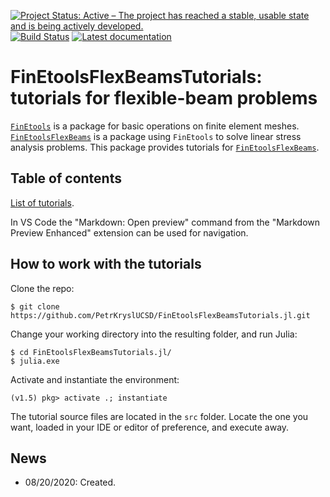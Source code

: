 [![Project Status: Active – The project has reached a stable, usable state and is being actively developed.](http://www.repostatus.org/badges/latest/active.svg)](http://www.repostatus.org/#active)
[![Build Status](https://travis-ci.com/PetrKryslUCSD/FinEtoolsFlexBeamsTutorials.jl.svg?branch=master)](https://travis-ci.com/PetrKryslUCSD/FinEtoolsFlexBeamsTutorials.jl)
[![Latest documentation](https://img.shields.io/badge/docs-latest-blue.svg)](https://petrkryslucsd.github.io/FinEtoolsFlexBeamsTutorials.jl/dev)

# FinEtoolsFlexBeamsTutorials: tutorials for flexible-beam problems


[`FinEtools`](https://github.com/PetrKryslUCSD/FinEtools.jl.git) is a package
for basic operations on finite element meshes. [`FinEtoolsFlexBeams`](https://github.com/PetrKryslUCSD/FinEtoolsFlexBeams.jl.git) is a
package using `FinEtools` to solve linear stress analysis problems. This package provides tutorials for  [`FinEtoolsFlexBeams`](https://github.com/PetrKryslUCSD/FinEtoolsFlexBeams.jl.git).


## Table of contents

[List of tutorials](docs/src/tutorials/tutorials.md). 

In VS Code the "Markdown: Open preview" command from the "Markdown Preview Enhanced" 
extension  can be used for navigation. 

## How to work with the tutorials

Clone the repo:
```
$ git clone https://github.com/PetrKryslUCSD/FinEtoolsFlexBeamsTutorials.jl.git
```
Change your working directory into the resulting folder, and run Julia:
```
$ cd FinEtoolsFlexBeamsTutorials.jl/
$ julia.exe
```
Activate and instantiate the environment:
```
(v1.5) pkg> activate .; instantiate
```
The tutorial source files are located in the `src` folder.
Locate the one you want, loaded in your IDE or editor of preference, and execute away.


## News

- 08/20/2020: Created.

